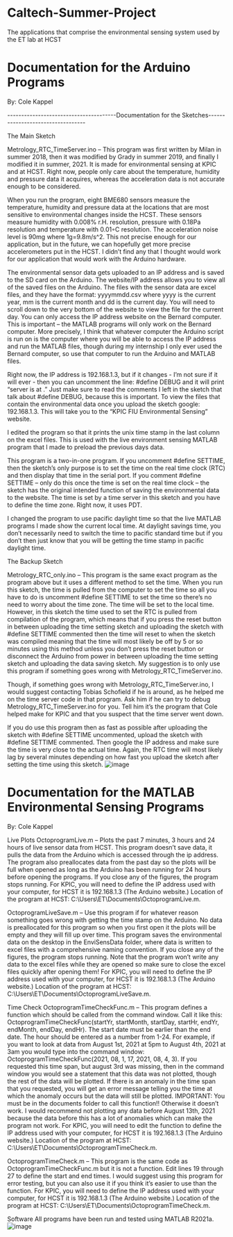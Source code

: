 # Caltech-Summer-Project
The applications that comprise the environmental sensing system used by the ET lab at HCST

# Documentation for the Arduino Programs

By: Cole Kappel

---------------------------------------Documentation for the Sketches----------------------------------

The Main Sketch

Metrology_RTC_TimeServer.ino – This program was first written by Milan in summer 2018, then it was modified by Grady in summer 2019, and finally I modified it in summer, 2021. It is made for environmental sensing at KPIC and at HCST. Right now, people only care about the temperature, humidity and pressure data it acquires, whereas the acceleration data is not accurate enough to be considered.

When you run the program, eight BME680 sensors measure the temperature, humidity and pressure data at the locations that are most sensitive to environmental changes inside the HCST. These sensors measure humidity with 0.008% r.H. resolution, pressure with 0.18Pa resolution and temperature with 0.01◦C resolution. The acceleration noise level is 90mg where 1g=9.8m/s^2. This not precise enough for our application, but in the future, we can hopefully get more precise accelerometers put in the HCST. I didn’t find any that I thought would work for our application that would work with the Arduino hardware.

The environmental sensor data gets uploaded to an IP address and is saved to the SD card on the Arduino. The website/IP address allows you to view all of the saved files on the Arduino. The files with the sensor data are excel files, and they have the format: yyyymmdd.csv where yyyy is the current year, mm is the current month and dd is the current day. You will need to scroll down to the very bottom of the website to view the file for the current day. You can only access the IP address website on the Bernard computer. This is important – the MATLAB programs will only work on the Bernard computer. More precisely, I think that whatever computer the Arduino script is run on is the computer where you will be able to access the IP address and run the MATLAB files, though during my internship I only ever used the Bernard computer, so use that computer to run the Arduino and MATLAB files. 

Right now, the IP address is 192.168.1.3, but if it changes - I’m not sure if it will ever - then you can uncomment the line: #define DEBUG and it will print “server is at <ip address>.” Just make sure to read the comments I left in the sketch that talk about #define DEBUG, because this is important. To view the files that contain the environmental data once you upload the sketch google: 192.168.1.3. This will take you to the “KPIC FIU Environmental Sensing” website.

 I edited the program so that it prints the unix time stamp in the last column on the excel files. This is used with the live environment sensing MATLAB program that I made to preload the previous days data.

This program is a two-in-one program. If you uncomment #define SETTIME, then the sketch’s only purpose is to set the time on the real time clock (RTC) and then display that time in the serial port. If you comment #define SETTIME – only do this once the time is set on the real time clock – the sketch has the original intended function of saving the environmental data to the website. The time is set by a time server in this sketch and you have to define the time zone. Right now, it uses PDT.

I changed the program to use pacific daylight time so that the live MATLAB programs I made show the current local time. At daylight savings time, you don’t necessarily need to switch the time to pacific standard time but if you don’t then just know that you will be getting the time stamp in pacific daylight time.

The Backup Sketch

Metrology_RTC_only.ino – This program is the same exact program as the program above but it uses a different method to set the time. When you run this sketch, the time is pulled from the computer to set the time so all you have to do is uncomment #define SETTIME to set the time so there’s no need to worry about the time zone. The time will be set to the local time. However, in this sketch the time used to set the RTC is pulled from compilation of the program, which means that if you press the reset button in between uploading the time setting sketch and uploading the sketch with #define SETTIME commented then the time will reset to when the sketch was compiled meaning that the time will most likely be off by 5 or so minutes using this method unless you don’t press the reset button or disconnect the Arduino from power in between uploading the time setting sketch and uploading the data saving sketch. My suggestion is to only use this program if something goes wrong with Metrology_RTC_TimeServer.ino.

Though, if something goes wrong with Metrology_RTC_TimeServer.ino, I would suggest contacting Tobias Schofield if he is around, as he helped me on the time server code in that program. Ask him if he can try to debug Metrology_RTC_TimeServer.ino for you. Tell him it’s the program that Cole helped make for KPIC and that you suspect that the time server went down.

If you do use this program then as fast as possible after uploading the sketch with #define SETTIME uncommented, upload the sketch with #define SETTIME commented. Then google the IP address and make sure the time is very close to the actual time. Again, the RTC time will most likely lag by several minutes depending on how fast you upload the sketch after setting the time using this sketch.
![image](https://user-images.githubusercontent.com/62924681/148859496-00416f00-b55a-4284-ba04-0cc5d91e10de.png)

# Documentation for the MATLAB Environmental Sensing Programs

By: Cole Kappel


Live Plots
OctoprogramLive.m – Plots the past 7 minutes, 3 hours and 24 hours of live sensor data from HCST. This program doesn’t save data, it pulls the data from the Arduino which is accessed through the ip address. The program also preallocates data from the past day so the plots will be full when opened as long as the Arduino has been running for 24 hours before opening the programs. If you close any of the figures, the program stops running. For KPIC, you will need to define the IP address used with your computer, for HCST it is 192.168.1.3 (The Arduino website.)
Location of the program at HCST: C:\Users\ET\Documents\OctoprogramLive.m.

OctoprogramLiveSave.m – Use this program if for whatever reason something goes wrong with getting the time stamp on the Arduino. No data is preallocated for this program so when you first open it the plots will be empty and they will fill up over time. This program saves the environmental data on the desktop in the EnviSensData folder, where data is written to excel files with a comprehensive naming convention. If you close any of the figures, the program stops running. Note that the program won’t write any data to the excel files while they are opened so make sure to close the excel files quickly after opening them! For KPIC, you will need to define the IP address used with your computer, for HCST it is 192.168.1.3 (The Arduino website.)
Location of the program at HCST: C:\Users\ET\Documents\OctoprogramLiveSave.m.

Time Check
OctoprogramTimeCheckFunc.m – This program defines a function which should be called from the command window. Call it like this: OctoprogramTimeCheckFunc(startYr, startMonth, startDay, startHr, endYr, endMonth, endDay, endHr). The start date must be earlier than the end date. The hour should be entered as a number from 1-24. For example, if you want to look at data from August 1st, 2021 at 5pm to August 4th, 2021 at 3am you would type into the command window: 
OctoprogramTimeCheckFunc(2021, 08, 1, 17, 2021, 08, 4, 3).
If you requested this time span, but august 3rd was missing, then in the command window you would see a statement that this data was not plotted, though the rest of the data will be plotted. If there is an anomaly in the time span that you requested, you will get an error message telling you the time at which the anomaly occurs but the data will still be plotted. 
IMPORTANT: You must be in the documents folder to call this function!! Otherwise it doesn’t work. I would recommend not plotting any data before August 13th, 2021 because the data before this has a lot of anomalies which can make the program not work. For KPIC, you will need to edit the function to define the IP address used with your computer, for HCST it is 192.168.1.3 (The Arduino website.)
Location of the program at HCST: C:\Users\ET\Documents\OctoprogramTimeCheck.m.

OctoprogramTimeCheck.m – This program is the same code as OctoprogramTimeCheckFunc.m but it is not a function. Edit lines 19 through 27 to define the start and end times. I would suggest using this program for error testing, but you can also use it if you think it’s easier to use than the function. For KPIC, you will need to define the IP address used with your computer, for HCST it is 192.168.1.3 (The Arduino website.)
Location of the program at HCST: C:\Users\ET\Documents\OctoprogramTimeCheck.m.

Software
All programs have been run and tested using MATLAB R2021a.
![image](https://user-images.githubusercontent.com/62924681/148859611-fecc1cc4-4f23-47b2-9f35-3debdd427a02.png)
